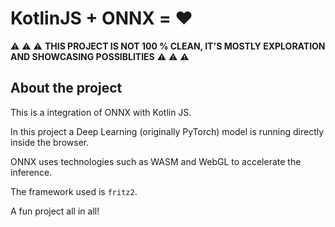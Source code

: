 # KotlinJS + ONNX = ❤️

⚠️ ⚠️ ⚠️
**THIS PROJECT IS NOT 100 % CLEAN, IT'S MOSTLY EXPLORATION AND SHOWCASING POSSIBLITIES**
⚠️ ⚠️ ⚠️

## About the project

This is a integration of ONNX with Kotlin JS.

In this project a Deep Learning (originally PyTorch) model is running 
directly inside the browser.

ONNX uses technologies such as WASM and WebGL to accelerate the inference.

The framework used is `fritz2`.


A fun project all in all!

